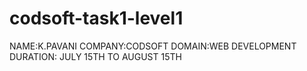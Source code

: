 # codsoft-task1-level1
NAME:K.PAVANI
COMPANY:CODSOFT
DOMAIN:WEB DEVELOPMENT
DURATION: JULY 15TH TO AUGUST 15TH
